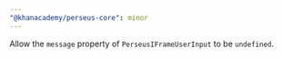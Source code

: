 ```yaml
---
"@khanacademy/perseus-core": minor
---
```


Allow the `message` property of `PerseusIFrameUserInput` to be `undefined`.
